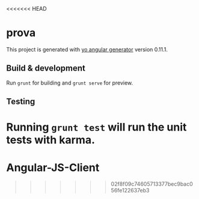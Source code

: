 <<<<<<< HEAD
# prova

This project is generated with [yo angular generator](https://github.com/yeoman/generator-angular)
version 0.11.1.

## Build & development

Run `grunt` for building and `grunt serve` for preview.

## Testing

Running `grunt test` will run the unit tests with karma.
=======
# Angular-JS-Client
>>>>>>> 02f8f09c74605713377bec9bac056fe122637eb3
